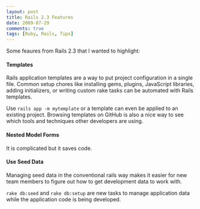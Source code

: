 ```yaml
---
layout: post
title: Rails 2.3 Features
date: 2009-07-29
comments: true
tags: [Ruby, Rails, Tips]
---
```


Some feaures from Rails 2.3 that I wanted to highlight:

#### Templates

Rails application templates are a way to put project configuration in a single file. Common setup chores like installing gems, plugins, JavaScript libraries, adding initializers, or writing custom rake tasks can be automated with Rails templates. 

Use `rails app -m mytemplate` or a template can even be applied to an existing project. Browsing templates on GitHub is also a nice way to see which tools and techniques other developers are using.

#### Nested Model Forms

It is complicated but it saves code.

#### Use Seed Data

Managing seed data in the conventional rails way makes it easier for new team members to figure out how to get development data to work with. 

`rake db:seed` and `rake db:setup` are new tasks to manage application data while the application code is being developed.
